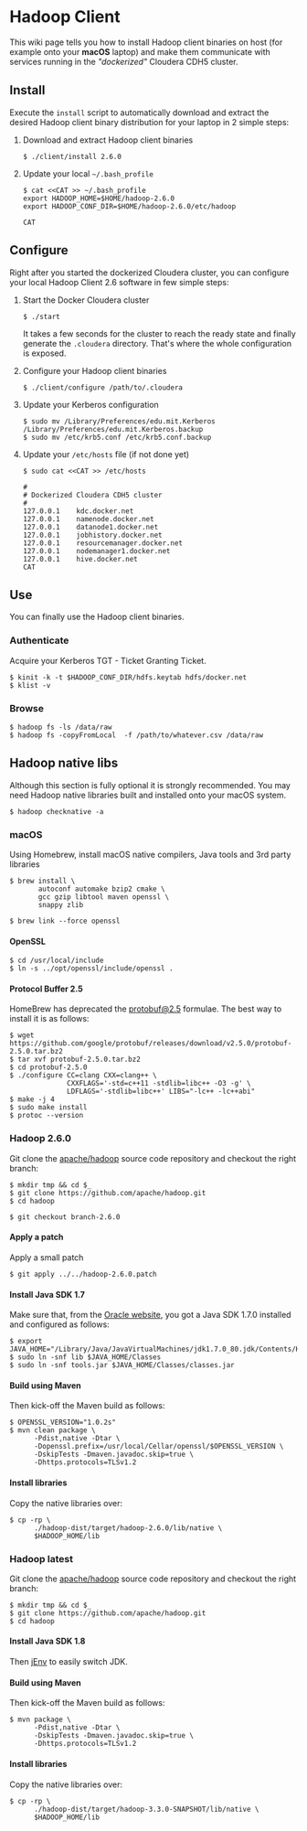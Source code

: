 # Hadoop Client
This wiki page tells you how to install Hadoop client binaries on host (for example onto your **macOS** laptop) and make them communicate with services running in the _"dockerized"_ Cloudera CDH5 cluster.


## Install
Execute the `install` script to automatically download and extract the desired Hadoop client binary distribution for your laptop in 2 simple steps:

1. Download and extract Hadoop client binaries
    ```
    $ ./client/install 2.6.0
    ```

2. Update your local `~/.bash_profile`
    ```
    $ cat <<CAT >> ~/.bash_profile
    export HADOOP_HOME=$HOME/hadoop-2.6.0
    export HADOOP_CONF_DIR=$HOME/hadoop-2.6.0/etc/hadoop

    CAT
    ```

## Configure
Right after you started the dockerized Cloudera cluster, you can configure your local Hadoop Client 2.6 software in few simple steps:

1. Start the Docker Cloudera cluster
    ```
    $ ./start
    ```
    It takes a few seconds for the cluster to reach the ready state and finally generate the `.cloudera` directory. That's where the whole configuration is exposed.

2. Configure your Hadoop client binaries
    ```
    $ ./client/configure /path/to/.cloudera
    ```

3.  Update your Kerberos configuration
    ```
    $ sudo mv /Library/Preferences/edu.mit.Kerberos /Library/Preferences/edu.mit.Kerberos.backup
    $ sudo mv /etc/krb5.conf /etc/krb5.conf.backup
    ```

4. Update your `/etc/hosts` file (if not done yet)
    ```
    $ sudo cat <<CAT >> /etc/hosts

    #
    # Dockerized Cloudera CDH5 cluster
    #
    127.0.0.1    kdc.docker.net
    127.0.0.1    namenode.docker.net
    127.0.0.1    datanode1.docker.net
    127.0.0.1    jobhistory.docker.net
    127.0.0.1    resourcemanager.docker.net
    127.0.0.1    nodemanager1.docker.net
    127.0.0.1    hive.docker.net
    CAT
    ```


## Use
You can finally use the Hadoop client binaries.

### Authenticate
Acquire your Kerberos TGT - Ticket Granting Ticket.

```
$ kinit -k -t $HADOOP_CONF_DIR/hdfs.keytab hdfs/docker.net
$ klist -v
```


### Browse

```
$ hadoop fs -ls /data/raw
$ hadoop fs -copyFromLocal  -f /path/to/whatever.csv /data/raw
```

## Hadoop native libs
Although this section is fully optional it is strongly recommended. You may need Hadoop native libraries built and installed onto your macOS system.

```
$ hadoop checknative -a
```

### macOS
Using Homebrew, install macOS native compilers, Java tools and 3rd party libraries

```
$ brew install \
       autoconf automake bzip2 cmake \
       gcc gzip libtool maven openssl \
       snappy zlib

$ brew link --force openssl
```

#### OpenSSL

```
$ cd /usr/local/include
$ ln -s ../opt/openssl/include/openssl .
```

#### Protocol Buffer 2.5
HomeBrew has deprecated the protobuf@2.5 formulae. The best way to install it is as follows:

```
$ wget https://github.com/google/protobuf/releases/download/v2.5.0/protobuf-2.5.0.tar.bz2
$ tar xvf protobuf-2.5.0.tar.bz2
$ cd protobuf-2.5.0
$ ./configure CC=clang CXX=clang++ \
              CXXFLAGS='-std=c++11 -stdlib=libc++ -O3 -g' \
              LDFLAGS='-stdlib=libc++' LIBS="-lc++ -lc++abi"
$ make -j 4
$ sudo make install
$ protoc --version
```


### Hadoop 2.6.0
Git clone the [apache/hadoop](https://github.com/apache/hadoop) source code repository and checkout the right branch:

```
$ mkdir tmp && cd $_
$ git clone https://github.com/apache/hadoop.git
$ cd hadoop

$ git checkout branch-2.6.0
```

#### Apply a patch
Apply a small patch

```
$ git apply ../../hadoop-2.6.0.patch
```

#### Install Java SDK 1.7
Make sure that, from the [Oracle website](https://www.oracle.com/technetwork/java/javase/downloads/java-archive-downloads-javase7-521261.html), you got a Java SDK 1.7.0 installed and configured as follows:

```
$ export JAVA_HOME="/Library/Java/JavaVirtualMachines/jdk1.7.0_80.jdk/Contents/Home"
$ sudo ln -snf lib $JAVA_HOME/Classes
$ sudo ln -snf tools.jar $JAVA_HOME/Classes/classes.jar
```

#### Build using Maven
Then kick-off the Maven build as follows:

```
$ OPENSSL_VERSION="1.0.2s"
$ mvn clean package \
      -Pdist,native -Dtar \
      -Dopenssl.prefix=/usr/local/Cellar/openssl/$OPENSSL_VERSION \
      -DskipTests -Dmaven.javadoc.skip=true \
      -Dhttps.protocols=TLSv1.2
```

#### Install libraries
Copy the native libraries over:

```
$ cp -rp \
      ./hadoop-dist/target/hadoop-2.6.0/lib/native \
      $HADOOP_HOME/lib
```


### Hadoop latest
Git clone the [apache/hadoop](https://github.com/apache/hadoop) source code repository and checkout the right branch:

```
$ mkdir tmp && cd $_
$ git clone https://github.com/apache/hadoop.git
$ cd hadoop
```

#### Install Java SDK 1.8
Then [jEnv](https://www.jenv.be/) to easily switch JDK.


#### Build using Maven
Then kick-off the Maven build as follows:

```
$ mvn package \
      -Pdist,native -Dtar \
      -DskipTests -Dmaven.javadoc.skip=true \
      -Dhttps.protocols=TLSv1.2
```

#### Install libraries
Copy the native libraries over:

```
$ cp -rp \
      ./hadoop-dist/target/hadoop-3.3.0-SNAPSHOT/lib/native \
      $HADOOP_HOME/lib
```
